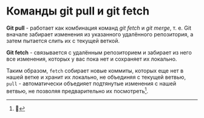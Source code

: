 # Команды git pull и git fetch #

**Git pull** - работает как комбинация команд *git fetch* и *git merge*, т. е. Git вначале забирает изменения из указанного удалённого репозитория, а затем пытается слить их с текущей веткой.

**Git fetch** - связывается с удалённым репозиторием и забирает из него все изменения, которых у вас пока нет и сохраняет их локально. 

Таким образом, ```fetch``` собирает новые коммиты, которых еще нет в нашей ветке и хранит их локально, не объединяя с текущей ветвью, ```pull``` - автоматически объедияет подтянутые изменения с нашей ветвью, не позволяя предварительно их посмотреть[^1].

 [^1]: :muscle: 
